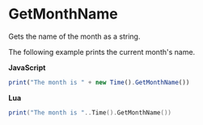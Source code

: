 # GetMonthName

Gets the name of the month as a string.

The following example prints the current month's name.

**JavaScript**
```js
print("The month is " + new Time().GetMonthName())
```

**Lua**
```lua
print("The month is "..Time().GetMonthName())
```